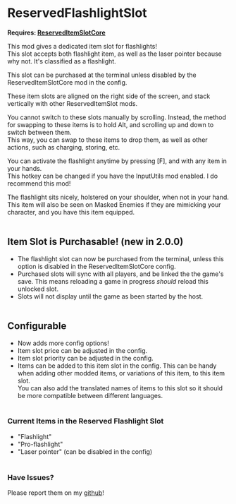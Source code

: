 # ReservedFlashlightSlot
**Requires: [ReservedItemSlotCore](https://thunderstore.io/c/lethal-company/p/FlipMods/ReservedItemSlotCore/)**

This mod gives a dedicated item slot for flashlights!<br>
This slot accepts both flashlight item, as well as the laser pointer because why not. It's classified as a flashlight.

This slot can be purchased at the terminal unless disabled by the ReservedItemSlotCore mod in the config.

These item slots are aligned on the right side of the screen, and stack vertically with other ReservedItemSlot mods.

You cannot switch to these slots manually by scrolling. Instead, the method for swapping to these items is to hold Alt, and scrolling up and down to switch between them.<br>
This way, you can swap to these items to drop them, as well as other actions, such as charging, storing, etc.

You can activate the flashlight anytime by pressing [F], and with any item in your hands.<br>
This hotkey can be changed if you have the InputUtils mod enabled. I do recommend this mod!

The flashlight sits nicely, holstered on your shoulder, when not in your hand.<br>
This item will also be seen on Masked Enemies if they are mimicking your character, and you have this item equipped.<br><br>

## Item Slot is Purchasable! (new in 2.0.0)
+ The flashlight slot can now be purchased from the terminal, unless this option is disabled in the ReservedItemSlotCore config.
+ Purchased slots will sync with all players, and be linked the the game's save. This means reloading a game in progress *should* reload this unlocked slot.
+ Slots will not display until the game as been started by the host.<br><br>

## Configurable
+ Now adds more config options!
+ Item slot price can be adjusted in the config.
+ Item slot priority can be adjusted in the config.
+ Items can be added to this item slot in the config. This can be handy when adding other modded items, or variations of this item, to this item slot.<br>
You can also add the translated names of items to this slot so it should be more compatible between different languages.<br><br>

### Current Items in the Reserved Flashlight Slot
+ "Flashlight"
+ "Pro-flashlight"
+ "Laser pointer" (can be disabled in the config)<br><br>

### Have Issues?

Please report them on my [github](https://github.com/cmooref17/ReservedItemSlotMods)!